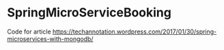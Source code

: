 # SpringMicroServiceBooking
Code for article https://techannotation.wordpress.com/2017/01/30/spring-microservices-with-mongodb/
